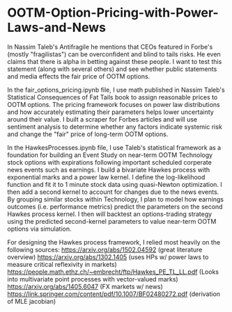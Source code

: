# OOTM-Option-Pricing-with-Power-Laws-and-News
In Nassim Taleb's Antifragile he mentions that CEOs featured in Forbe's (mostly "fragilistas") can be overconfident and blind to tails risks. He even claims that there is alpha in betting against these people. I want to test this statement (along with several others) and see whether public statements and media effects the fair price of OOTM options.

In the fair_options_pricing.ipynb file, I use math published in Nassim Taleb's Statistical Consequences of Fat Tails book to assign reasonable prices to OOTM options. The pricing framework focuses on power law distributions and how accurately estimating their parameters helps lower uncertainty around their value. I built a scraper for Forbes articles and will use sentiment analysis to determine whether any factors indicate systemic risk and change the "fair" price of long-term OOTM options.

In the HawkesProcesses.ipynb file, I use Taleb's statistical framework as a foundation for building an Event Study on near-term OOTM Technology stock options with expirations following important scheduled corperate news events such as earnings. I build a bivariate Hawkes process with exponential marks and a power law kernel. I define the log-likelihood function and fit it to 1 minute stock data using quasi-Newton optimization. I then add a second kernel to account for changes due to the news events. By grouping similar stocks within Technology, I plan to model how earnings outcomes (i.e. performance metrics) predict the parameters on the second Hawkes process kernel. I then will backtest an options-trading strategy using the predicted second-kernel parameters to value near-term OOTM options via simulation.

For designing the Hawkes process framework, I relied most heavily on the following sources:
https://arxiv.org/abs/1502.04592 (great literature overview)
https://arxiv.org/abs/1302.1405 (uses HPs w/ power laws to measure critical reflexivity in markets)
https://people.math.ethz.ch/~embrecht/ftp/Hawkes_PE_TL_LL.pdf (Looks into multivariate point processes with vector-valued marks) 
https://arxiv.org/abs/1405.6047 (FX markets w/ news)
https://link.springer.com/content/pdf/10.1007/BF02480272.pdf (derivation of MLE jacobian)
